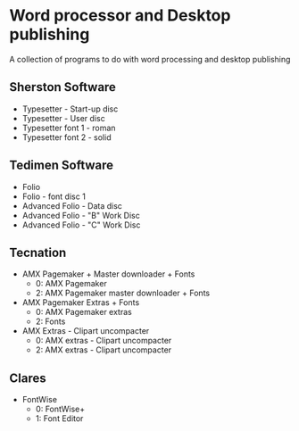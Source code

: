 # Word processor and Desktop publishing
A collection of programs to do with word processing and desktop publishing

## Sherston Software
- Typesetter - Start-up disc
- Typesetter - User disc
- Typesetter font 1 - roman
- Typesetter font 2 - solid

## Tedimen Software
- Folio
- Folio - font disc 1
- Advanced Folio - Data disc
- Advanced Folio - "B" Work Disc
- Advanced Folio - "C" Work Disc

## Tecnation
- AMX Pagemaker + Master downloader + Fonts
  - 0: AMX Pagemaker
  - 2: AMX Pagemaker master downloader + Fonts
- AMX Pagemaker Extras + Fonts
  - 0: AMX Pagemaker extras
  - 2: Fonts
- AMX Extras - Clipart uncompacter
  - 0: AMX extras - Clipart uncompacter
  - 2: AMX extras - Clipart uncompacter

## Clares
- FontWise
  - 0: FontWise+
  - 1: Font Editor
